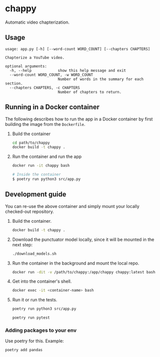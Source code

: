 # chappy
Automatic video chapterization.

## Usage

```
usage: app.py [-h] [--word-count WORD_COUNT] [--chapters CHAPTERS]

Chapterize a YouTube video.

optional arguments:
  -h, --help            show this help message and exit
  --word-count WORD_COUNT, -w WORD_COUNT
                        Number of words in the summary for each section.
  --chapters CHAPTERS, -c CHAPTERS
                        Number of chapters to return.
```

## Running in a Docker container

The following describes how to run the app in a Docker container by first building the image from the `Dockerfile`.

1. Build the container

    ```bash
    cd path/to/chappy
    docker build -t chappy .
    ```

1. Run the container and run the app

    ```bash
    docker run -it chappy bash

    # Inside the container
    $ poetry run python3 src/app.py 
    ```

## Development guide

You can re-use the above container and simply mount your locally checked-out repository.

1. Build the container.

    ```bash
    docker build -t chappy .
    ```

1. Download the punctuator model locally, since it will be mounted in the next step:

    ```bash
    ./download_models.sh
    ```

1. Run the container in the background and mount the local repo.

    ```bash
    docker run -dit -v /path/to/chappy:/app/chappy chappy:latest bash
    ```

1. Get into the container's shell.

    ```bash
    docker exec -it <container-name> bash
    ```
1. Run it or run the tests.

    ```bash
    poetry run python3 src/app.py
    ```

    ```bash
    poetry run pytest
    ```

### Adding packages to your env

Use poetry for this. Example:

```bash
poetry add pandas
```
